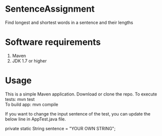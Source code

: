 # SentenceAssignment
Find longest and shortest words in a sentence and their lengths

# Software requirements
  1. Maven
  2. JDK 1.7 or higher

# Usage
This is a simple Maven application. Download or clone the repo.
To execute tests: mvn test
<br>
To build app: mvn compile

If you want to change the input sentence of the test, you can update the below line in AppTest.java file.

private static String sentence = "YOUR OWN STRING";




